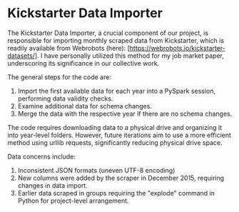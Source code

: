 
# Kickstarter Data Importer

The Kickstarter Data Importer, a crucial component of our project, is responsible for importing monthly scraped data from Kickstarter, which is readily available from Webrobots (here): [https://webrobots.io/kickstarter-datasets/]. I have personally utilized this method for my job market paper, underscoring its significance in our collective work.

The general steps for the code are:
1. Import the first available data for each year into a PySpark session, performing data validity checks.
2. Examine additional data for schema changes.
3. Merge the data with the respective year if there are no schema changes.

The code requires downloading data to a physical drive and organizing it into year-level folders. However, future iterations aim to use a more efficient method using urllib requests, significantly reducing physical drive space.

Data concerns include:
1. Inconsistent JSON formats (uneven UTF-8 encoding)
2. New columns were added by the scraper in December 2015, requiring changes in data import.
3. Earlier data scraped in groups requiring the "explode" command in Python for project-level arrangement.